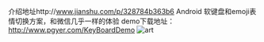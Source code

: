 介绍地址http://www.jianshu.com/p/328784b363b6
Android 软键盘和emoji表情切换方案，和微信几乎一样的体验
demo下载地址：http://www.pgyer.com/KeyBoardDemo
![art](http://upload-images.jianshu.io/upload_images/1216032-9cc1f596c585d43d.gif?imageMogr2/auto-orient/strip)

